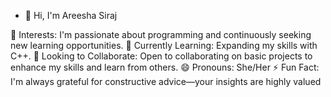 - 👋 Hi, I'm Areesha Siraj

👀 Interests: I'm passionate about programming and continuously seeking new learning opportunities.
🌱 Currently Learning: Expanding my skills with C++.
💞️ Looking to Collaborate: Open to collaborating on basic projects to enhance my skills and learn from others.
😄 Pronouns: She/Her
⚡ Fun Fact: I'm always grateful for constructive advice—your insights are highly valued

<!---
areeshasiraj/areeshasiraj is a ✨ special ✨ repository because its `README.md` (this file) appears on your GitHub profile.
You can click the Preview link to take a look at your changes.
--->

